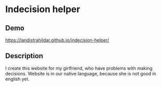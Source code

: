 # Indecision helper
## Demo
https://landistrahildar.github.io/indecision-helper/
## Description
I create this website for my girlfriend, who have problems with making decisions. Website is in our native language, because she is not good in english yet.